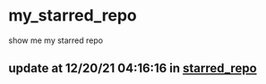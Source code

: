 # my_starred_repo
show me my starred repo

update at 12/20/21 04:16:16 in [starred_repo](./index.html)
---

